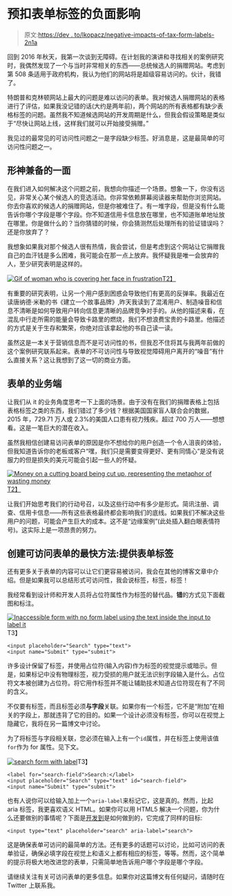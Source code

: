 # 预扣表单标签的负面影响

> 原文:[https://dev . to/lkopacz/negative-impacts-of-tax-form-labels-2n1a](https://dev.to/lkopacz/negative-impacts-of-withholding-form-labels-2n1a)

回到 2016 年秋天，我第一次谈到无障碍。在计划我的演讲和寻找相关的案例研究时，我偶然发现了一个与当时非常相关的东西——总统候选人的捐赠网站。考虑到第 508 条适用于政府机构，我认为他们的网站将是超级容易访问的。伙计，我错了。

特朗普和克林顿网站上最大的问题是难以访问的表单。我对候选人捐赠网站的表格进行了评估，如果我没记错的话(大约是两年前)，两个网站的所有表格都有缺少表格标签的问题。虽然我不知道候选网站的开发周期是什么，但我会假设策略是类似于“尽快让网站上线，这样我们就可以开始接受捐赠。”

我见过的最常见的可访问性问题之一是字段缺少标签。好消息是，这是最简单的可访问性问题之一。

## 形神兼备的一面

在我们进入如何解决这个问题之前，我想向你描述一个场景。想象一下，你没有远见，非常关心某个候选人的竞选活动。你非常依赖屏幕阅读器来帮助你浏览网站。你去你喜欢的候选人的捐赠网站，但是你被难住了。有一堆字段，但是没有什么能告诉你哪个字段是哪个字段。你不知道信用卡信息放在哪里，也不知道账单地址放在哪里。你是做什么的？当你猜错的时候，你会猜测然后处理所有的验证错误吗？还是你放弃了？

我想象如果我对那个候选人很有热情，我会尝试，但是考虑到这个网站让它捐赠我自己的血汗钱是多么困难，我可能会在那一点上放弃。我怀疑我是唯一会放弃的人，至少研究表明是这样的。

[![Gif of woman who is covering her face in frustration](../Images/8a3ab2e5af1adacc72c81c42785d47c9.png)T2】](https://i.giphy.com/media/ql4LidslabKpi/giphy.gif)

有重要的研究表明，让另一个用户感到困惑会导致他们有更高的反弹率。我最近在读唐纳德·米勒的书《建立一个故事品牌》,昨天我读到了混淆用户、制造噪音和信息不清晰是如何导致用户转向信息更清晰的品牌竞争对手的。从他的描述来看，在混乱中行走所需的能量会导致卡路里的燃烧，我们不想浪费宝贵的卡路里。他描述的方式是关于生存和繁荣，你绝对应该拿起他的书自己读一读。

虽然这是一本关于营销信息而不是可访问性的书，但我忍不住将其与我两年前做的这个案例研究联系起来。表单的不可访问性与导致视觉障碍用户离开的“噪音”有什么直接关系？这让我想到了这一切的商业方面。

## 表单的业务端

让我们从 it 的业务角度思考一下上面的场景。由于没有在我们的捐赠表格上包括表格标签之类的东西，我们错过了多少钱？根据美国国家盲人联合会的数据，2015 年，729.71 万人或 2.3%的美国人口患有视力残疾。超过 700 万人——想想看。这是一笔巨大的潜在收入。

虽然我相信创建易访问表单的原因是你不想给你的用户创造一个令人沮丧的体验，但我知道告诉你的老板或客户“嘿，我们只是需要变得更好、更有同情心”是没有说服力的但是损失的美元可能会引起一些人的怀疑。

[![Money on a cutting board being cut up, representing the metaphor of wasting money](../Images/89321c338d841ef2cb937a3168e75a82.png)T2】](https://i.giphy.com/media/3ohze3cqkv058SUy2s/giphy.gif)

让我们开始思考我们的行动号召，以及这些行动中有多少是形式。简讯注册、调查、信用卡信息——所有这些表格最终都会影响我们的底线。如果我们不解决这些用户的问题，可能会产生巨大的成本。这不是“边缘案例”(此处插入翻白眼表情符号)。这实际上是一项昂贵的努力。

## 创建可访问表单的最快方法:提供表单标签

还有更多关于表单的内容可以让它们更容易被访问，我会在其他的博客文章中介绍。但是如果我可以总结形式可访问性，我会说标签，标签，标签！

我经常看到设计师和开发人员将占位符属性作为标签的替代品。**错**的方式见下面截图和标注。

[![Inaccessible form with no form label using the text inside the input to label it](../Images/7fbccd4f52f2b4624598d52a499b9528.png)](https://res.cloudinary.com/practicaldev/image/fetch/s--i0rw9jDn--/c_limit%2Cf_auto%2Cfl_progressive%2Cq_auto%2Cw_880/https://www.a11ywithlindsey.com/static/search-without-label-1d3cd0625ebbf2d4387f3245bd5960a6-6c8db.png)T3】

```
<input placeholder="Search" type="text">
<input name="Submit" type="submit"> 
```

许多设计保留了标签，并使用占位符(输入内容)作为标签的视觉提示或暗示。但是，如果标记中没有物理标签，视力受损的用户就无法识别字段输入是什么。占位符文本被创建为占位符。将它用作标签并不能让辅助技术知道占位符现在有了不同的含义。

不仅要有标签，而且标签必须**与字段**关联。如果你有一个标签，它不是“附加”在相关的字段上，那就违背了它的目的。如果一个设计必须没有标签，你可以在视觉上隐藏它，我将在另一篇博文中讨论。

为了将标签与字段相关联，您必须在输入上有一个`id`属性，并在标签上使用该值`for`作为 for 属性。见下文。

[![search form with label](../Images/3a3bab691c6aa14921a9e05018c17f8b.png)](https://res.cloudinary.com/practicaldev/image/fetch/s--a9nTVtrp--/c_limit%2Cf_auto%2Cfl_progressive%2Cq_auto%2Cw_880/https://www.a11ywithlindsey.com/static/search-with-label-0e2c2bea2184e151c77875ae7820b932-71b8d.png)T3】

```
<label for="search-field">Search:</label>
<input placeholder="Search" type="text" id="search-field">
<input name="Submit" type="submit"> 
```

也有人说你可以给输入加上一个`aria-label`来标记它，这是真的。然而，比起 aria 标签，我更喜欢语义 HTML。如果你可以用 HTML5 解决一个问题，你为什么还要做别的事情呢？下面是[开发到](https://dev.to)是如何做到的，它完成了同样的目标:

```
<input type="text" placeholder="search" aria-label="search"> 
```

这是确保表单可访问的最简单的方法。还有更多的话题可以讨论，比如可访问的表单验证，确保必填字段在视觉上和语义上都有相应的标签，等等。然而，这个简单的提示将极大地改进您的表单，只需简单地告诉用户哪个字段是哪个字段。

请继续关注有关可访问表单的更多信息。如果你对这篇博文有任何疑问，请随时在 Twitter 上联系我。